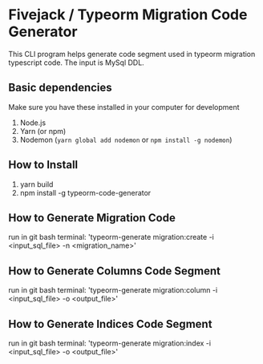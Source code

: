 # Fivejack / Typeorm Migration Code Generator

This CLI program helps generate code segment used in typeorm migration typescript code.
The input is MySql DDL.

## Basic dependencies

Make sure you have these installed in your computer for development

1. Node.js
2. Yarn (or npm)
3. Nodemon (`yarn global add nodemon` or `npm install -g nodemon`)

## How to Install

1. yarn build
2. npm install -g typeorm-code-generator

## How to Generate Migration Code

run in git bash terminal: 'typeorm-generate migration:create -i <input_sql_file> -n <migration_name>'

## How to Generate Columns Code Segment

run in git bash terminal: 'typeorm-generate migration:column -i <input_sql_file> -o <output_file>'

## How to Generate Indices Code Segment

run in git bash terminal: 'typeorm-generate migration:index -i <input_sql_file> -o <output_file>'

